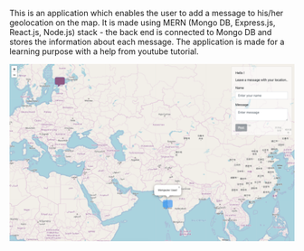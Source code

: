 This is an application which enables the user to add a message to his/her geolocation on the map.
It is made using MERN (Mongo DB, Express.js, React.js, Node.js) stack - the back end is connected to Mongo DB and stores
the information about each message.
The application is made for a learning purpose with a help from youtube tutorial.

<img src="imgs/Screenshot 2019-05-10 at 11.42.11.png">
